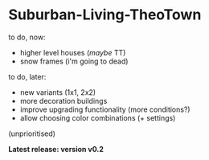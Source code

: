 # Suburban-Living-TheoTown

to do, now:

  - higher level houses (*maybe* TT)
  - snow frames (i'm going to dead)

to do, later:
  
  - new variants (1x1, 2x2)
  - more decoration buildings
  - improve upgrading functionality (more conditions?)
  - allow choosing color combinations (+ settings)

(unprioritised)

**Latest release: version v0.2**
